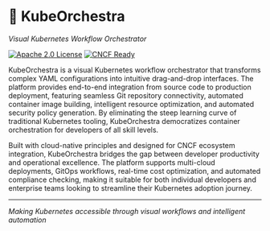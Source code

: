 # 🎼 KubeOrchestra
*Visual Kubernetes Workflow Orchestrator*

[![Apache 2.0 License](https://img.shields.io/badge/License-Apache%202.0-blue.svg)](https://opensource.org/licenses/Apache-2.0)
[![CNCF Ready](https://img.shields.io/badge/CNCF-Ready-purple.svg)](https://landscape.cncf.io/)

KubeOrchestra is a visual Kubernetes workflow orchestrator that transforms complex YAML configurations into intuitive drag-and-drop interfaces. The platform provides end-to-end integration from source code to production deployment, featuring seamless Git repository connectivity, automated container image building, intelligent resource optimization, and automated security policy generation. By eliminating the steep learning curve of traditional Kubernetes tooling, KubeOrchestra democratizes container orchestration for developers of all skill levels.

Built with cloud-native principles and designed for CNCF ecosystem integration, KubeOrchestra bridges the gap between developer productivity and operational excellence. The platform supports multi-cloud deployments, GitOps workflows, real-time cost optimization, and automated compliance checking, making it suitable for both individual developers and enterprise teams looking to streamline their Kubernetes adoption journey.

---
*Making Kubernetes accessible through visual workflows and intelligent automation*